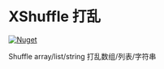 # XShuffle 打乱
[![Nuget](https://img.shields.io/nuget/v/XShuffle?color=6cf&style=for-the-badge)](https://www.nuget.org/packages/XShuffle)

Shuffle array/list/string
打乱数组/列表/字符串
